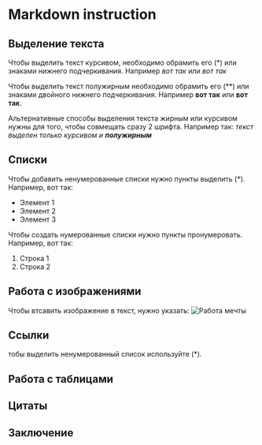 # Markdown instruction

## Выделение текста

Чтобы выделить текст курсивом, необходимо обрамить его (*) или знаками нижнего подчеркивания. Например *вот так* или _вот так_

Чтобы выделить текст полужирным необходимо обрамить его (**) или знаками двойного нижнего подчеркивания. Например **вот так** или __вот так__.

Альтернативные способы выделения текста жирным или курсивом нужны для того, чтобы совмещать сразу 2 шрифта. Например так:
_текст выделен только курсивом и **полужирным**_

## Списки

Чтобы добавить ненумерованные списки нужно пункты выделить (*). Например, вот так:
* Элемент 1
* Элемент 2
* Элемент 3

Чтобы создать нумерованные списки нужно пункты пронумеровать. Например, вот так:
1. Строка 1
2. Строка 2

## Работа с изображениями

Чтобы втсавить изображение в текст, нужно указать: 
![Работа мечты](--6207310.jpeg)

## Ссылки

тобы выделить ненумерованный список используйте (*).

## Работа с таблицами

## Цитаты

## Заключение